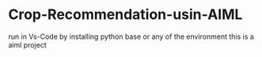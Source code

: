 # Crop-Recommendation-usin-AIML

run in Vs-Code by installing python base or any of the environment
this is a aiml project 
